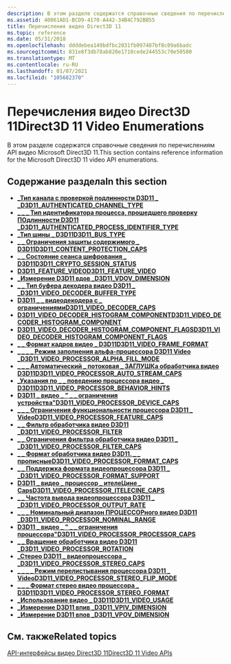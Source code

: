 ```yaml
---
description: В этом разделе содержатся справочные сведения по перечислениям API видео Microsoft Direct3D 11.
ms.assetid: 40061AD1-BCD9-4170-A442-34B4C792BB55
title: Перечисления видео Direct3D 11
ms.topic: reference
ms.date: 05/31/2018
ms.openlocfilehash: ddddebea149bdfbc2031fb097487bf8c09a6badc
ms.sourcegitcommit: 831e8f3db78ab820e1710cede244553c70e50500
ms.translationtype: MT
ms.contentlocale: ru-RU
ms.lasthandoff: 01/07/2021
ms.locfileid: "105682370"
---
```

# <a name="direct3d-11-video-enumerations"></a><span data-ttu-id="be013-103">Перечисления видео Direct3D 11</span><span class="sxs-lookup"><span data-stu-id="be013-103">Direct3D 11 Video Enumerations</span></span>

<span data-ttu-id="be013-104">В этом разделе содержатся справочные сведения по перечислениям API видео Microsoft Direct3D 11.</span><span class="sxs-lookup"><span data-stu-id="be013-104">This section contains reference information for the Microsoft Direct3D 11 video API enumerations.</span></span>

## <a name="in-this-section"></a><span data-ttu-id="be013-105">Содержание раздела</span><span class="sxs-lookup"><span data-stu-id="be013-105">In this section</span></span>

-   [<span data-ttu-id="be013-106">**\_Тип канала с проверкой подлинности D3D11 \_ \_**</span><span class="sxs-lookup"><span data-stu-id="be013-106">**D3D11\_AUTHENTICATED\_CHANNEL\_TYPE**</span></span>](/windows/desktop/api/d3d11/ne-d3d11-d3d11_authenticated_channel_type)
-   [<span data-ttu-id="be013-107">**\_ \_ \_ Тип идентификатора процесса, прошедшего проверку ПОдлинности D3D11 \_**</span><span class="sxs-lookup"><span data-stu-id="be013-107">**D3D11\_AUTHENTICATED\_PROCESS\_IDENTIFIER\_TYPE**</span></span>](/windows/desktop/api/d3d11/ne-d3d11-d3d11_authenticated_process_identifier_type)
-   [<span data-ttu-id="be013-108">**\_Тип шины \_ D3D11**</span><span class="sxs-lookup"><span data-stu-id="be013-108">**D3D11\_BUS\_TYPE**</span></span>](/windows/desktop/api/d3d11/ne-d3d11-d3d11_bus_type)
-   [<span data-ttu-id="be013-109">**\_ \_ Ограничения защиты содержимого \_ D3D11**</span><span class="sxs-lookup"><span data-stu-id="be013-109">**D3D11\_CONTENT\_PROTECTION\_CAPS**</span></span>](/windows/desktop/api/d3d11/ne-d3d11-d3d11_content_protection_caps)
-   [<span data-ttu-id="be013-110">**\_ \_ Состояние сеанса шифрования \_ D3D11**</span><span class="sxs-lookup"><span data-stu-id="be013-110">**D3D11\_CRYPTO\_SESSION\_STATUS**</span></span>](/windows/desktop/api/d3d11_1/ne-d3d11_1-d3d11_crypto_session_status)
-   [<span data-ttu-id="be013-111">**D3D11_FEATURE_VIDEO**</span><span class="sxs-lookup"><span data-stu-id="be013-111">**D3D11_FEATURE_VIDEO**</span></span>](/windows/desktop/api/d3d11_4/ne-d3d11_4-d3d11_feature_video)
-   [<span data-ttu-id="be013-112">**\_Измерение D3D11 вдов \_**</span><span class="sxs-lookup"><span data-stu-id="be013-112">**D3D11\_VDOV\_DIMENSION**</span></span>](/windows/desktop/api/d3d11/ne-d3d11-d3d11_vdov_dimension)
-   [<span data-ttu-id="be013-113">**\_ \_ Тип буфера декодера видео D3D11 \_ \_**</span><span class="sxs-lookup"><span data-stu-id="be013-113">**D3D11\_VIDEO\_DECODER\_BUFFER\_TYPE**</span></span>](/windows/desktop/api/d3d11/ne-d3d11-d3d11_video_decoder_buffer_type)
-   [<span data-ttu-id="be013-114">**D3D11 \_ \_ видеодекодера с \_ ограничениями**</span><span class="sxs-lookup"><span data-stu-id="be013-114">**D3D11\_VIDEO\_DECODER\_CAPS**</span></span>](/windows/desktop/api/d3d11_1/ne-d3d11_1-d3d11_video_decoder_caps)
-   [<span data-ttu-id="be013-115">**D3D11_VIDEO_DECODER_HISTOGRAM_COMPONENT**</span><span class="sxs-lookup"><span data-stu-id="be013-115">**D3D11_VIDEO_DECODER_HISTOGRAM_COMPONENT**</span></span>](/windows/desktop/api/d3d11_4/ne-d3d11_4-d3d11_video_decoder_histogram_component)
-   [<span data-ttu-id="be013-116">**D3D11_VIDEO_DECODER_HISTOGRAM_COMPONENT_FLAGS**</span><span class="sxs-lookup"><span data-stu-id="be013-116">**D3D11_VIDEO_DECODER_HISTOGRAM_COMPONENT_FLAGS**</span></span>](/windows/desktop/api/d3d11_4/ne-d3d11_4-d3d11_video_decoder_histogram_component_flags)
-   [<span data-ttu-id="be013-117">**\_ \_ Формат кадров видео \_ D3D11**</span><span class="sxs-lookup"><span data-stu-id="be013-117">**D3D11\_VIDEO\_FRAME\_FORMAT**</span></span>](/windows/desktop/api/d3d11/ne-d3d11-d3d11_video_frame_format)
-   [<span data-ttu-id="be013-118">**\_ \_ \_ \_ Режим заполнения альфа-процессора D3D11 Video \_**</span><span class="sxs-lookup"><span data-stu-id="be013-118">**D3D11\_VIDEO\_PROCESSOR\_ALPHA\_FILL\_MODE**</span></span>](/windows/desktop/api/d3d11/ne-d3d11-d3d11_video_processor_alpha_fill_mode)
-   [<span data-ttu-id="be013-119">**\_ \_ \_ Автоматический \_ потоковая \_ ЗАГЛУШКа обработчика видео D3D11**</span><span class="sxs-lookup"><span data-stu-id="be013-119">**D3D11\_VIDEO\_PROCESSOR\_AUTO\_STREAM\_CAPS**</span></span>](/windows/desktop/api/d3d11/ne-d3d11-d3d11_video_processor_auto_stream_caps)
-   [<span data-ttu-id="be013-120">**\_Указания по \_ \_ поведению процессора видео \_ D3D11**</span><span class="sxs-lookup"><span data-stu-id="be013-120">**D3D11\_VIDEO\_PROCESSOR\_BEHAVIOR\_HINTS**</span></span>](/windows/desktop/api/d3d11_1/ne-d3d11_1-d3d11_video_processor_behavior_hints)
-   [<span data-ttu-id="be013-121">**D3D11 \_ видео \_ " \_ \_ ограничения устройства"**</span><span class="sxs-lookup"><span data-stu-id="be013-121">**D3D11\_VIDEO\_PROCESSOR\_DEVICE\_CAPS**</span></span>](/windows/desktop/api/d3d11/ne-d3d11-d3d11_video_processor_device_caps)
-   [<span data-ttu-id="be013-122">**\_ \_ \_ Ограничения функциональности процессора D3D11 \_ Video**</span><span class="sxs-lookup"><span data-stu-id="be013-122">**D3D11\_VIDEO\_PROCESSOR\_FEATURE\_CAPS**</span></span>](/windows/desktop/api/d3d11/ne-d3d11-d3d11_video_processor_feature_caps)
-   [<span data-ttu-id="be013-123">**\_ \_ Фильтр обработчика видео D3D11 \_**</span><span class="sxs-lookup"><span data-stu-id="be013-123">**D3D11\_VIDEO\_PROCESSOR\_FILTER**</span></span>](/windows/desktop/api/d3d11/ne-d3d11-d3d11_video_processor_filter)
-   [<span data-ttu-id="be013-124">**\_ \_ Ограничения фильтра обработчика видео D3D11 \_ \_**</span><span class="sxs-lookup"><span data-stu-id="be013-124">**D3D11\_VIDEO\_PROCESSOR\_FILTER\_CAPS**</span></span>](/windows/desktop/api/d3d11/ne-d3d11-d3d11_video_processor_filter_caps)
-   [<span data-ttu-id="be013-125">**\_ \_ Формат обработчика видео D3D11. \_ \_ прописные**</span><span class="sxs-lookup"><span data-stu-id="be013-125">**D3D11\_VIDEO\_PROCESSOR\_FORMAT\_CAPS**</span></span>](/windows/desktop/api/d3d11/ne-d3d11-d3d11_video_processor_format_caps)
-   [<span data-ttu-id="be013-126">**\_ \_ Поддержка формата видеопроцессора D3D11 \_ \_**</span><span class="sxs-lookup"><span data-stu-id="be013-126">**D3D11\_VIDEO\_PROCESSOR\_FORMAT\_SUPPORT**</span></span>](/windows/desktop/api/d3d11/ne-d3d11-d3d11_video_processor_format_support)
-   [<span data-ttu-id="be013-127">**D3D11 \_ видео \_ процессор \_ ителеЦине \_ Caps**</span><span class="sxs-lookup"><span data-stu-id="be013-127">**D3D11\_VIDEO\_PROCESSOR\_ITELECINE\_CAPS**</span></span>](/windows/desktop/api/d3d11/ne-d3d11-d3d11_video_processor_itelecine_caps)
-   [<span data-ttu-id="be013-128">**\_ \_ Частота вывода видеопроцессора D3D11 \_ \_**</span><span class="sxs-lookup"><span data-stu-id="be013-128">**D3D11\_VIDEO\_PROCESSOR\_OUTPUT\_RATE**</span></span>](/windows/desktop/api/d3d11/ne-d3d11-d3d11_video_processor_output_rate)
-   [<span data-ttu-id="be013-129">**\_ \_ \_ Номинальный диапазон ПРОЦЕССОРного видео D3D11 \_**</span><span class="sxs-lookup"><span data-stu-id="be013-129">**D3D11\_VIDEO\_PROCESSOR\_NOMINAL\_RANGE**</span></span>](/windows/desktop/api/d3d11/ne-d3d11-d3d11_video_processor_nominal_range)
-   [<span data-ttu-id="be013-130">**D3D11 \_ видео \_ " \_ \_ ограничения процессора"**</span><span class="sxs-lookup"><span data-stu-id="be013-130">**D3D11\_VIDEO\_PROCESSOR\_PROCESSOR\_CAPS**</span></span>](/windows/desktop/api/d3d11/ne-d3d11-d3d11_video_processor_processor_caps)
-   [<span data-ttu-id="be013-131">**\_ \_ Вращение обработчика видео D3D11 \_**</span><span class="sxs-lookup"><span data-stu-id="be013-131">**D3D11\_VIDEO\_PROCESSOR\_ROTATION**</span></span>](/windows/desktop/api/d3d11/ne-d3d11-d3d11_video_processor_rotation)
-   [<span data-ttu-id="be013-132">**\_Стерео D3D11 \_ видеопроцессора \_ \_**</span><span class="sxs-lookup"><span data-stu-id="be013-132">**D3D11\_VIDEO\_PROCESSOR\_STEREO\_CAPS**</span></span>](/windows/desktop/api/d3d11/ne-d3d11-d3d11_video_processor_stereo_caps)
-   [<span data-ttu-id="be013-133">**\_ \_ \_ \_ Режим перелистывания процессора D3D11 \_ Video**</span><span class="sxs-lookup"><span data-stu-id="be013-133">**D3D11\_VIDEO\_PROCESSOR\_STEREO\_FLIP\_MODE**</span></span>](/windows/desktop/api/d3d11/ne-d3d11-d3d11_video_processor_stereo_flip_mode)
-   [<span data-ttu-id="be013-134">**\_ \_ \_ Формат стерео видео процессора \_ D3D11**</span><span class="sxs-lookup"><span data-stu-id="be013-134">**D3D11\_VIDEO\_PROCESSOR\_STEREO\_FORMAT**</span></span>](/windows/desktop/api/d3d11/ne-d3d11-d3d11_video_processor_stereo_format)
-   [<span data-ttu-id="be013-135">**\_Использование видео \_ D3D11**</span><span class="sxs-lookup"><span data-stu-id="be013-135">**D3D11\_VIDEO\_USAGE**</span></span>](/windows/desktop/api/d3d11/ne-d3d11-d3d11_video_usage)
-   [<span data-ttu-id="be013-136">**\_Измерение D3D11 впив \_**</span><span class="sxs-lookup"><span data-stu-id="be013-136">**D3D11\_VPIV\_DIMENSION**</span></span>](/windows/desktop/api/d3d11/ne-d3d11-d3d11_vpiv_dimension)
-   [<span data-ttu-id="be013-137">**\_Измерение D3D11 впов \_**</span><span class="sxs-lookup"><span data-stu-id="be013-137">**D3D11\_VPOV\_DIMENSION**</span></span>](/windows/desktop/api/d3d11/ne-d3d11-d3d11_vpov_dimension)

## <a name="related-topics"></a><span data-ttu-id="be013-138">См. также</span><span class="sxs-lookup"><span data-stu-id="be013-138">Related topics</span></span>

<dl> <dt>

[<span data-ttu-id="be013-139">API-интерфейсы видео Direct3D 11</span><span class="sxs-lookup"><span data-stu-id="be013-139">Direct3D 11 Video APIs</span></span>](direct3d-11-video-apis.md)
</dt> </dl>

 

 



